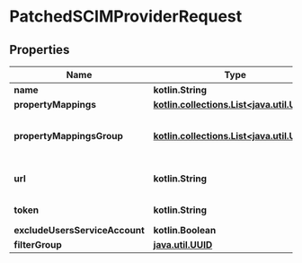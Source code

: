 
# PatchedSCIMProviderRequest

## Properties
Name | Type | Description | Notes
------------ | ------------- | ------------- | -------------
**name** | **kotlin.String** |  |  [optional]
**propertyMappings** | [**kotlin.collections.List&lt;java.util.UUID&gt;**](java.util.UUID.md) |  |  [optional]
**propertyMappingsGroup** | [**kotlin.collections.List&lt;java.util.UUID&gt;**](java.util.UUID.md) | Property mappings used for group creation/updating. |  [optional]
**url** | **kotlin.String** | Base URL to SCIM requests, usually ends in /v2 |  [optional]
**token** | **kotlin.String** | Authentication token |  [optional]
**excludeUsersServiceAccount** | **kotlin.Boolean** |  |  [optional]
**filterGroup** | [**java.util.UUID**](java.util.UUID.md) |  |  [optional]



